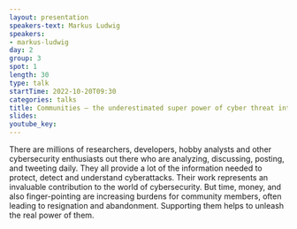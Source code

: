 ```yaml
---
layout: presentation
speakers-text: Markus Ludwig  
speakers:
- markus-ludwig 
day: 2
group: 3 
spot: 1
length: 30 
type: talk 
startTime: 2022-10-20T09:30
categories: talks 
title: Communities – the underestimated super power of cyber threat intelligence 
slides:
youtube_key:
---
```


There are millions of researchers, developers, hobby analysts and other cybersecurity enthusiasts out there who are analyzing, discussing, posting, and tweeting daily. They all provide a lot of the information needed to protect, detect and understand cyberattacks. Their work represents an invaluable contribution to the world of cybersecurity. But time, money, and also finger-pointing are increasing burdens for community members, often leading to resignation and abandonment. Supporting them helps to unleash the real power of them.
